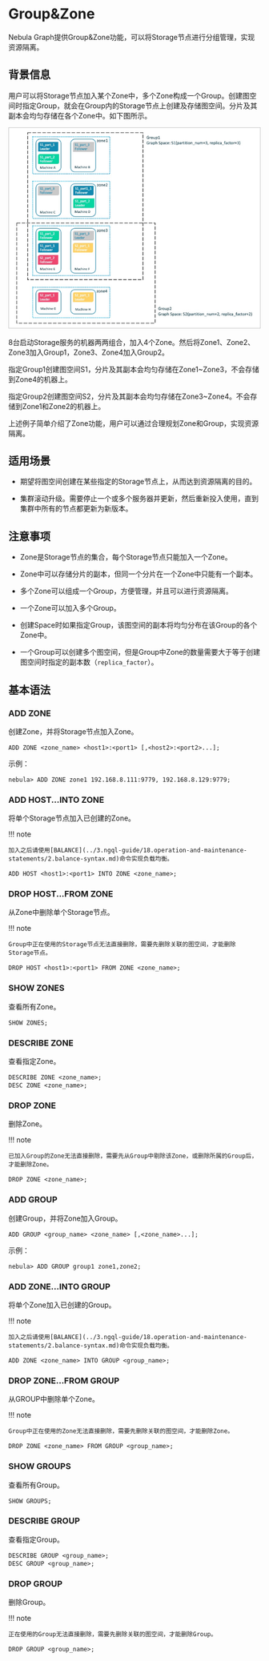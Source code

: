 # Group&Zone

Nebula Graph提供Group&Zone功能，可以将Storage节点进行分组管理，实现资源隔离。

## 背景信息

用户可以将Storage节点加入某个Zone中，多个Zone构成一个Group。创建图空间时指定Group，就会在Group内的Storage节点上创建及存储图空间。分片及其副本会均匀存储在各个Zone中。如下图所示。

![Group&Zone示意图](zone1.png)

8台启动Storage服务的机器两两组合，加入4个Zone。然后将Zone1、Zone2、Zone3加入Group1，Zone3、Zone4加入Group2。

指定Group1创建图空间S1，分片及其副本会均匀存储在Zone1~Zone3，不会存储到Zone4的机器上。

指定Group2创建图空间S2，分片及其副本会均匀存储在Zone3~Zone4。不会存储到Zone1和Zone2的机器上。

上述例子简单介绍了Zone功能，用户可以通过合理规划Zone和Group，实现资源隔离。

## 适用场景

- 期望将图空间创建在某些指定的Storage节点上，从而达到资源隔离的目的。

- 集群滚动升级。需要停止一个或多个服务器并更新，然后重新投入使用，直到集群中所有的节点都更新为新版本。

## 注意事项

- Zone是Storage节点的集合，每个Storage节点只能加入一个Zone。

- Zone中可以存储分片的副本，但同一个分片在一个Zone中只能有一个副本。

- 多个Zone可以组成一个Group，方便管理，并且可以进行资源隔离。

- 一个Zone可以加入多个Group。

- 创建Space时如果指定Group，该图空间的副本将均匀分布在该Group的各个Zone中。

- 一个Group可以创建多个图空间，但是Group中Zone的数量需要大于等于创建图空间时指定的副本数（`replica_factor`）。

## 基本语法

### ADD ZONE

创建Zone，并将Storage节点加入Zone。

```ngql
ADD ZONE <zone_name> <host1>:<port1> [,<host2>:<port2>...];
```

示例：

```ngql
nebula> ADD ZONE zone1 192.168.8.111:9779, 192.168.8.129:9779;
```

### ADD HOST...INTO ZONE

将单个Storage节点加入已创建的Zone。

!!! note

    加入之后请使用[BALANCE](../3.ngql-guide/18.operation-and-maintenance-statements/2.balance-syntax.md)命令实现负载均衡。

```ngql
ADD HOST <host1>:<port1> INTO ZONE <zone_name>;
```

### DROP HOST...FROM ZONE

从Zone中删除单个Storage节点。

!!! note

    Group中正在使用的Storage节点无法直接删除，需要先删除关联的图空间，才能删除Storage节点。

```ngql
DROP HOST <host1>:<port1> FROM ZONE <zone_name>;
```

### SHOW ZONES

查看所有Zone。

```ngql
SHOW ZONES;
```

### DESCRIBE ZONE

查看指定Zone。

```ngql
DESCRIBE ZONE <zone_name>;
DESC ZONE <zone_name>;
```

### DROP ZONE

删除Zone。

!!! note

    已加入Group的Zone无法直接删除，需要先从Group中剔除该Zone，或删除所属的Group后，才能删除Zone。

```ngql
DROP ZONE <zone_name>;
```

### ADD GROUP

创建Group，并将Zone加入Group。

```ngql
ADD GROUP <group_name> <zone_name> [,<zone_name>...];
```

示例：

```ngql
nebula> ADD GROUP group1 zone1,zone2;
```

### ADD ZONE...INTO GROUP

将单个Zone加入已创建的Group。

!!! note

    加入之后请使用[BALANCE](../3.ngql-guide/18.operation-and-maintenance-statements/2.balance-syntax.md)命令实现负载均衡。

```ngql
ADD ZONE <zone_name> INTO GROUP <group_name>;
```

### DROP ZONE...FROM GROUP

从GROUP中删除单个Zone。

!!! note

    Group中正在使用的Zone无法直接删除，需要先删除关联的图空间，才能删除Zone。

```ngql
DROP ZONE <zone_name> FROM GROUP <group_name>;
```

### SHOW GROUPS

查看所有Group。

```ngql
SHOW GROUPS;
```

### DESCRIBE GROUP

查看指定Group。

```ngql
DESCRIBE GROUP <group_name>;
DESC GROUP <group_name>;
```

### DROP GROUP

删除Group。

!!! note

    正在使用的Group无法直接删除，需要先删除关联的图空间，才能删除Group。

```ngql
DROP GROUP <group_name>;
```
